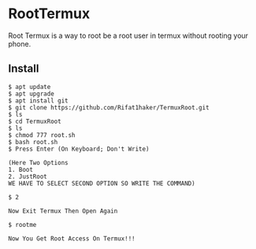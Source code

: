 # RootTermux
Root Termux is a way to root be a root user in termux without rooting your phone.

## Install
```
$ apt update
$ apt upgrade
$ apt install git 
$ git clone https://github.com/Rifat1haker/TermuxRoot.git
$ ls
$ cd TermuxRoot
$ ls
$ chmod 777 root.sh
$ bash root.sh
$ Press Enter (On Keyboard; Don't Write)

(Here Two Options
1. Boot
2. JustRoot
WE HAVE TO SELECT SECOND OPTION SO WRITE THE COMMAND)

$ 2

Now Exit Termux Then Open Again

$ rootme

Now You Get Root Access On Termux!!!
```
